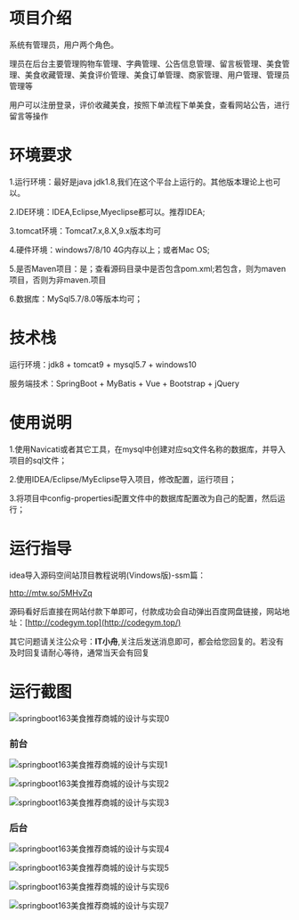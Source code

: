 # 项目介绍

系统有管理员，用户两个角色。



理员在后台主要管理购物车管理、字典管理、公告信息管理、留言板管理、美食管理、美食收藏管理、美食评价管理、美食订单管理、商家管理、用户管理、管理员管理等



用户可以注册登录，评价收藏美食，按照下单流程下单美食，查看网站公告，进行留言等操作



# 环境要求



1.运行环境：最好是java jdk1.8,我们在这个平台上运行的。其他版本理论上也可以。 

2.IDE环境：IDEA,Eclipse,Myeclipse都可以。推荐IDEA; 

3.tomcat环境：Tomcat7.x,8.X,9.x版本均可 

4.硬件环境：windows7/8/10 4G内存以上；或者Mac OS; 

5.是否Maven项目：是；查看源码目录中是否包含pom.xml;若包含，则为maven项目，否则为非maven.项目 

6.数据库：MySql5.7/8.0等版本均可；





# 技术栈



运行环境：jdk8 + tomcat9 + mysql5.7 + windows10

服务端技术：SpringBoot + MyBatis + Vue + Bootstrap + jQuery





# 使用说明





1.使用Navicati或者其它工具，在mysql中创建对应sq文件名称的数据库，并导入项目的sql文件； 

2.使用IDEA/Eclipse/MyEclipse导入项目，修改配置，运行项目； 

3.将项目中config-propertiesi配置文件中的数据库配置改为自己的配置，然后运行；





# 运行指导

idea导入源码空间站顶目教程说明(Vindows版)-ssm篇：

http://mtw.so/5MHvZq 

源码看好后直接在网站付款下单即可，付款成功会自动弹出百度网盘链接，网站地址：[http://codegym.top](http://codegym.top/)

其它问题请关注公众号：**IT小舟**,关注后发送消息即可，都会给您回复的。若没有及时回复请耐心等待，通常当天会有回复



# 运行截图



![springboot163美食推荐商城的设计与实现0](https://gulimallcativen.oss-cn-shenzhen.aliyuncs.com/gdfdfffff22gyyyhghdfgrr/springboot163%E7%BE%8E%E9%A3%9F%E6%8E%A8%E8%8D%90%E5%95%86%E5%9F%8E%E7%9A%84%E8%AE%BE%E8%AE%A1%E4%B8%8E%E5%AE%9E%E7%8E%B00.png)



### 前台

![springboot163美食推荐商城的设计与实现1](https://gulimallcativen.oss-cn-shenzhen.aliyuncs.com/gdfdfffff22gyyyhghdfgrr/springboot163%E7%BE%8E%E9%A3%9F%E6%8E%A8%E8%8D%90%E5%95%86%E5%9F%8E%E7%9A%84%E8%AE%BE%E8%AE%A1%E4%B8%8E%E5%AE%9E%E7%8E%B01.png)

![springboot163美食推荐商城的设计与实现2](https://gulimallcativen.oss-cn-shenzhen.aliyuncs.com/gdfdfffff22gyyyhghdfgrr/springboot163%E7%BE%8E%E9%A3%9F%E6%8E%A8%E8%8D%90%E5%95%86%E5%9F%8E%E7%9A%84%E8%AE%BE%E8%AE%A1%E4%B8%8E%E5%AE%9E%E7%8E%B02.png)

![springboot163美食推荐商城的设计与实现3](https://gulimallcativen.oss-cn-shenzhen.aliyuncs.com/gdfdfffff22gyyyhghdfgrr/springboot163%E7%BE%8E%E9%A3%9F%E6%8E%A8%E8%8D%90%E5%95%86%E5%9F%8E%E7%9A%84%E8%AE%BE%E8%AE%A1%E4%B8%8E%E5%AE%9E%E7%8E%B03.png)



### 后台

![springboot163美食推荐商城的设计与实现4](https://gulimallcativen.oss-cn-shenzhen.aliyuncs.com/gdfdfffff22gyyyhghdfgrr/springboot163%E7%BE%8E%E9%A3%9F%E6%8E%A8%E8%8D%90%E5%95%86%E5%9F%8E%E7%9A%84%E8%AE%BE%E8%AE%A1%E4%B8%8E%E5%AE%9E%E7%8E%B04.png)

![springboot163美食推荐商城的设计与实现5](https://gulimallcativen.oss-cn-shenzhen.aliyuncs.com/gdfdfffff22gyyyhghdfgrr/springboot163%E7%BE%8E%E9%A3%9F%E6%8E%A8%E8%8D%90%E5%95%86%E5%9F%8E%E7%9A%84%E8%AE%BE%E8%AE%A1%E4%B8%8E%E5%AE%9E%E7%8E%B05.png)

![springboot163美食推荐商城的设计与实现6](https://gulimallcativen.oss-cn-shenzhen.aliyuncs.com/gdfdfffff22gyyyhghdfgrr/springboot163%E7%BE%8E%E9%A3%9F%E6%8E%A8%E8%8D%90%E5%95%86%E5%9F%8E%E7%9A%84%E8%AE%BE%E8%AE%A1%E4%B8%8E%E5%AE%9E%E7%8E%B06.png)

![springboot163美食推荐商城的设计与实现7](https://gulimallcativen.oss-cn-shenzhen.aliyuncs.com/gdfdfffff22gyyyhghdfgrr/springboot163%E7%BE%8E%E9%A3%9F%E6%8E%A8%E8%8D%90%E5%95%86%E5%9F%8E%E7%9A%84%E8%AE%BE%E8%AE%A1%E4%B8%8E%E5%AE%9E%E7%8E%B07.png)



